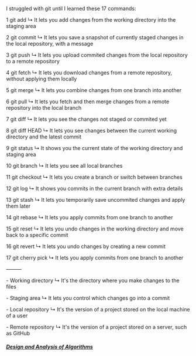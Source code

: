 I struggled with git until I learned these 17 commands:

1 git add ↳ It lets you add changes from the working directory into the staging area

2 git commit ↳ It lets you save a snapshot of currently staged changes in the local repository, with a message

3 git push ↳ It lets you upload commited changes from the local repository to a remote repository

4 git fetch ↳ It lets you download changes from a remote repository, without applying them locally

5 git merge ↳ It lets you combine changes from one branch into another

6 git pull ↳ It lets you fetch and then merge changes from a remote repository into the local branch

7 git diff ↳ It lets you see the changes not staged or commited yet

8 git diff HEAD ↳ It lets you see changes between the current working directory and the latest commit

9 git status ↳ It shows you the current state of the working directory and staging area

10 git branch ↳ It lets you see all local branches

11 git checkout ↳ It lets you create a branch or switch between branches

12 git log ↳ It shows you commits in the current branch with extra details

13 git stash ↳ It lets you temporarily save uncommited changes and apply them later

14 git rebase ↳ It lets you apply commits from one branch to another

15 git reset ↳ It lets you undo changes in the working directory and move back to a specific commit

16 git revert ↳ It lets you undo changes by creating a new commit

17 git cherry pick ↳ It lets you apply commits from one branch to another

———

\- Working directory ↳ It's the directory where you make changes to the files

\- Staging area ↳ It lets you control which changes go into a commit

\- Local repository ↳ It's the version of a project stored on the local machine of a user

\- Remote repository ↳ It's the version of a project stored on a server, such as GitHub







##### [Design and Analysis of Algorithms](https://ocw.mit.edu/courses/6-046j-design-and-analysis-of-algorithms-spring-2015/)
